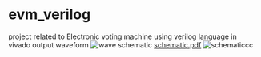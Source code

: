 # evm_verilog
project related to Electronic voting machine using verilog language in vivado 
output waveform
![wave](https://user-images.githubusercontent.com/70520048/179336189-14861e20-a2da-454e-bc15-1b3fb60ef65c.PNG)
schematic
[schematic.pdf](https://github.com/Vinaysahotra/evm_verilog/files/9125025/schematic.pdf)
![schematiccc](https://user-images.githubusercontent.com/70520048/179336728-f7533968-1c8e-4ab4-8afc-1f6ac663e1cd.PNG)
